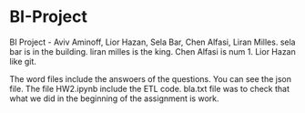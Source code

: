 # BI-Project
BI Project - Aviv Aminoff, Lior Hazan, Sela Bar, Chen Alfasi, Liran Milles.
sela bar is in the building.
liran milles is the king.
Chen Alfasi is num 1.
Lior Hazan like git.

The word files include the answoers of the questions.
You can see the json file.
The file HW2.ipynb include the ETL code.
bla.txt file was to check that what we did in the beginning of the assignment is work.




